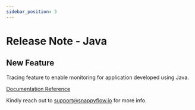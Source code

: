 ```yaml
---
sidebar_position: 3 
---
```

# Release Note - Java

## New Feature

Tracing feature to enable monitoring for application developed using Java.

[Documentation Reference](/docs/sidebar-snappyflow-saas/Tracing/java/overview)

Kindly reach out to [support@snappyflow.io](mailto:support@snappyflow.io) for more info.


